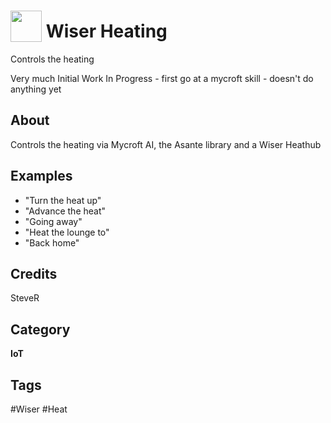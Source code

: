 # <img src="https://raw.githack.com/FortAwesome/Font-Awesome/master/svgs/solid/thermometer-half.svg" card_color="#D81159" width="50" height="50" style="vertical-align:bottom"/> Wiser Heating
Controls the heating

Very much Initial Work In Progress - first go at a mycroft skill -  doesn't do anything yet

## About
Controls the heating via Mycroft AI, the Asante library and a Wiser Heathub

## Examples
* "Turn the heat up"
* "Advance the heat"
* "Going away"
* "Heat the lounge to"
* "Back home"

## Credits
SteveR

## Category
**IoT**

## Tags
#Wiser
#Heat

